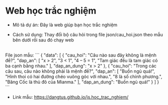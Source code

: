 # Web học trắc nghiệm
- Mô tả dự án: Đây là web giúp bạn học trắc nghiệm

- Cách sử dụng: Thay đổi bộ câu hỏi trong file json/cau_hoi.json theo mẫu bên dưới rồi sau đó chạy web
<br>
File json mẫu: 
```
{
    "data": [
        {
            "cau_hoi": "Câu nào sau đây không là mệnh đề?",
            "dap_an": [
                "x > 2",
                "3 < 1",
                "4 – 5 = 1",
                "Tam giác đều là tam giác có ba cạnh bằng nhau."
            ],
            "dap_an_dung": "x > 2"
        },
        {
            "cau_hoi": "Trong các câu sau, câu nào không phải là mệnh đề?",
            "dap_an": [
                "Buồn ngủ quá!",
                "Hình thoi có hai đường chéo vuông góc với nhau.",
                "8 là số chính phương.",
                "Băng Cốc là thủ đô của Mianma."
            ],
            "dap_an_dung": "Buồn ngủ quá!"
        }
    ]
}
```

- Link mẫu: https://dangtus.github.io/js.hoc_trac_nghiem/
